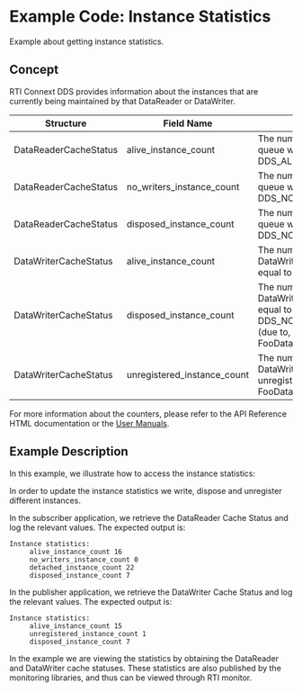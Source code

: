 # Example Code: Instance Statistics

Example about getting instance statistics.

## Concept

RTI Connext DDS provides information about the instances that are currently
being maintained by that DataReader or DataWriter.

| Structure | Field Name | Description |
| --------- | ---------- | ----------- |
| DataReaderCacheStatus | alive_instance_count | The number of instances in the DataReader's queue with an instance state equal to DDS_ALIVE_INSTANCE_STATE. |
| DataReaderCacheStatus | no_writers_instance_count | The number of instances in the DataReader's queue with an instance state equal to DDS_NOT_ALIVE_NO_WRITERS_INSTANCE_STATE. |
| DataReaderCacheStatus | disposed_instance_count | The number of instances in the DataReader's queue with an instance state equal to DDS_NOT_ALIVE_DISPOSED_INSTANCE_STATE. |
| DataWriterCacheStatus | alive_instance_count | The number of instances currently in the DataWriter's queue that have an instance_state equal to DDS_ALIVE_INSTANCE_STATE. |
| DataWriterCacheStatus | disposed_instance_count | The number of instances currently in the DataWriter's queue that have an instance_state equal to DDS_NOT_ALIVE_DISPOSED_INSTANCE_STATE (due to, for example, being disposed via the FooDataWriter_dispose operation). |
| DataWriterCacheStatus | unregistered_instance_count | The number of instances currently in the DataWriter's queue that the DataWriter has unregistered from via the FooDataWriter_unregister_instance operation. |

For more information about the counters, please refer to the API Reference HTML
documentation or the [User Manuals](https://community.rti.com/static/documentation/connext-dds/6.1.0/doc/manuals/connext_dds_professional/users_manual/index.htm#users_manual/Statuses_for_DataReaders.htm).

## Example Description

In this example, we illustrate how to access the instance statistics:

In order to update the instance statistics we write, dispose and unregister
different instances.

In the subscriber application, we retrieve the DataReader Cache Status and log
the relevant values. The expected output is:

```plaintext
Instance statistics:
     alive_instance_count 16
     no_writers_instance_count 0
     detached_instance_count 22
     disposed_instance_count 7
```

In the publisher application, we retrieve the DataWriter Cache Status and log
the relevant values. The expected output is:

```plaintext
Instance statistics:
     alive_instance_count 15
     unregistered_instance_count 1
     disposed_instance_count 7
```

In the example we are viewing the statistics by obtaining the DataReader and
DataWriter cache statuses. These statistics are also published by the
monitoring libraries, and thus can be viewed through RTI monitor.
